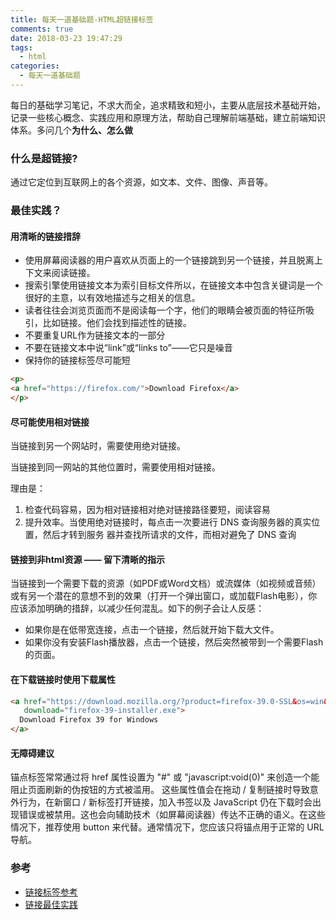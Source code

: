 ```yaml
---
title: 每天一道基础题-HTML超链接标签
comments: true
date: 2018-03-23 19:47:29
tags:
  - html
categories:
  - 每天一道基础题
---
```


每日的基础学习笔记，不求大而全，追求精致和短小，主要从底层技术基础开始，记录一些核心概念、实践应用和原理方法，帮助自己理解前端基础，建立前端知识体系。多问几个**为什么、怎么做**
<!-- more -->

### 什么是超链接?
通过它定位到互联网上的各个资源，如文本、文件、图像、声音等。

### 最佳实践？

#### 用清晰的链接措辞
- 使用屏幕阅读器的用户喜欢从页面上的一个链接跳到另一个链接，并且脱离上下文来阅读链接。
- 搜索引擎使用链接文本为索引目标文件所以，在链接文本中包含关键词是一个很好的主意，以有效地描述与之相关的信息。
- 读者往往会浏览页面而不是阅读每一个字，他们的眼睛会被页面的特征所吸引，比如链接。他们会找到描述性的链接。
- 不要重复URL作为链接文本的一部分
- 不要在链接文本中说“link”或“links to”——它只是噪音
- 保持你的链接标签尽可能短

```HTML
<p>
<a href="https://firefox.com/">Download Firefox</a>
</p>
```

#### 尽可能使用相对链接
当链接到另一个网站时，需要使用绝对链接。

当链接到同一网站的其他位置时，需要使用相对链接。

理由是：
1. 检查代码容易，因为相对链接相对绝对链接路径要短，阅读容易
2. 提升效率。当使用绝对链接时，每点击一次要进行 DNS 查询服务器的真实位置，然后才转到服务
器并查找所请求的文件，而相对避免了 DNS 查询

#### 链接到非html资源 —— 留下清晰的指示
当链接到一个需要下载的资源（如PDF或Word文档）或流媒体（如视频或音频）或有另一个潜在的意想不到的效果（打开一个弹出窗口，或加载Flash电影），你应该添加明确的措辞，以减少任何混乱。如下的例子会让人反感：
* 如果你是在低带宽连接，点击一个链接，然后就开始下载大文件。
* 如果你没有安装Flash播放器，点击一个链接，然后突然被带到一个需要Flash的页面。

#### 在下载链接时使用下载属性
```HTML
<a href="https://download.mozilla.org/?product=firefox-39.0-SSL&os=win&lang=en-US"
   download="firefox-39-installer.exe">
  Download Firefox 39 for Windows
</a>
```

#### 无障碍建议
锚点标签常常通过将 href 属性设置为 "#" 或 "javascript:void(0)" 来创造一个能阻止页面刷新的伪按钮的方式被滥用。 这些属性值会在拖动 / 复制链接时导致意外行为，在新窗口 / 新标签打开链接，加入书签以及 JavaScript 仍在下载时会出现错误或被禁用。这也会向辅助技术（如屏幕阅读器）传达不正确的语义。在这些情况下，推荐使用 button 来代替。通常情况下，您应该只将锚点用于正常的 URL 导航。

### 参考
- [链接标签参考](https://developer.mozilla.org/en-US/docs/Web/HTML/Element/a)
- [链接最佳实践](https://developer.mozilla.org/zh-CN/docs/Learn/HTML/Introduction_to_HTML/Creating_hyperlinks)
